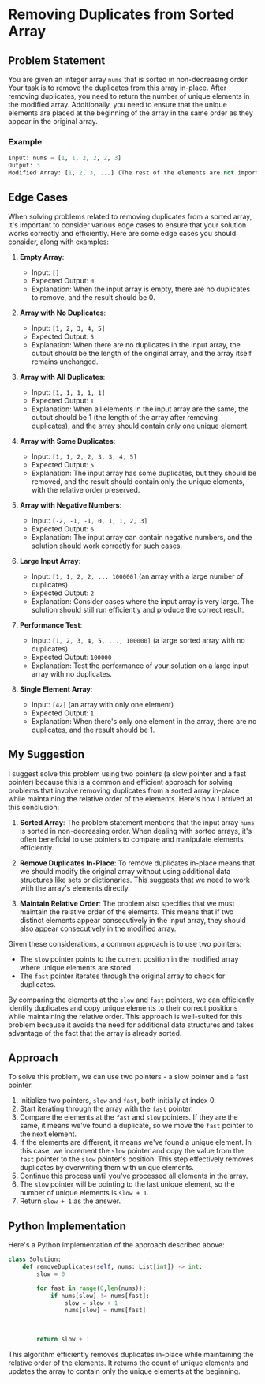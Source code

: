 # Removing Duplicates from Sorted Array

## Problem Statement

You are given an integer array `nums` that is sorted in non-decreasing order. Your task is to remove the duplicates from this array in-place. After removing duplicates, you need to return the number of unique elements in the modified array. Additionally, you need to ensure that the unique elements are placed at the beginning of the array in the same order as they appear in the original array.

### Example

```python
Input: nums = [1, 1, 2, 2, 2, 3]
Output: 3
Modified Array: [1, 2, 3, ...] (The rest of the elements are not important)
```

## Edge Cases
When solving problems related to removing duplicates from a sorted array, it's important to consider various edge cases to ensure that your solution works correctly and efficiently. Here are some edge cases you should consider, along with examples:

1. **Empty Array**:
   - Input: `[]`
   - Expected Output: `0`
   - Explanation: When the input array is empty, there are no duplicates to remove, and the result should be 0.

2. **Array with No Duplicates**:
   - Input: `[1, 2, 3, 4, 5]`
   - Expected Output: `5`
   - Explanation: When there are no duplicates in the input array, the output should be the length of the original array, and the array itself remains unchanged.

3. **Array with All Duplicates**:
   - Input: `[1, 1, 1, 1, 1]`
   - Expected Output: `1`
   - Explanation: When all elements in the input array are the same, the output should be 1 (the length of the array after removing duplicates), and the array should contain only one unique element.

4. **Array with Some Duplicates**:
   - Input: `[1, 1, 2, 2, 3, 3, 4, 5]`
   - Expected Output: `5`
   - Explanation: The input array has some duplicates, but they should be removed, and the result should contain only the unique elements, with the relative order preserved.

5. **Array with Negative Numbers**:
   - Input: `[-2, -1, -1, 0, 1, 1, 2, 3]`
   - Expected Output: `6`
   - Explanation: The input array can contain negative numbers, and the solution should work correctly for such cases.

6. **Large Input Array**:
   - Input: `[1, 1, 2, 2, ... 100000]` (an array with a large number of duplicates)
   - Expected Output: `2`
   - Explanation: Consider cases where the input array is very large. The solution should still run efficiently and produce the correct result.

7. **Performance Test**:
   - Input: `[1, 2, 3, 4, 5, ..., 100000]` (a large sorted array with no duplicates)
   - Expected Output: `100000`
   - Explanation: Test the performance of your solution on a large input array with no duplicates.

8. **Single Element Array**:
   - Input: `[42]` (an array with only one element)
   - Expected Output: `1`
   - Explanation: When there's only one element in the array, there are no duplicates, and the result should be 1.

## My Suggestion
I suggest solve this problem using two pointers (a slow pointer and a fast pointer) because this is a common and efficient approach for solving problems that involve removing duplicates from a sorted array in-place while maintaining the relative order of the elements. Here's how I arrived at this conclusion:

1. **Sorted Array**: The problem statement mentions that the input array `nums` is sorted in non-decreasing order. When dealing with sorted arrays, it's often beneficial to use pointers to compare and manipulate elements efficiently.

2. **Remove Duplicates In-Place**: To remove duplicates in-place means that we should modify the original array without using additional data structures like sets or dictionaries. This suggests that we need to work with the array's elements directly.

3. **Maintain Relative Order**: The problem also specifies that we must maintain the relative order of the elements. This means that if two distinct elements appear consecutively in the input array, they should also appear consecutively in the modified array.

Given these considerations, a common approach is to use two pointers:

- The `slow` pointer points to the current position in the modified array where unique elements are stored.
- The `fast` pointer iterates through the original array to check for duplicates.

By comparing the elements at the `slow` and `fast` pointers, we can efficiently identify duplicates and copy unique elements to their correct positions while maintaining the relative order. This approach is well-suited for this problem because it avoids the need for additional data structures and takes advantage of the fact that the array is already sorted.

## Approach

To solve this problem, we can use two pointers - a slow pointer and a fast pointer.

1. Initialize two pointers, `slow` and `fast`, both initially at index 0.
2. Start iterating through the array with the `fast` pointer.
3. Compare the elements at the `fast` and `slow` pointers. If they are the same, it means we've found a duplicate, so we move the `fast` pointer to the next element.
4. If the elements are different, it means we've found a unique element. In this case, we increment the `slow` pointer and copy the value from the `fast` pointer to the `slow` pointer's position. This step effectively removes duplicates by overwriting them with unique elements.
5. Continue this process until you've processed all elements in the array.
6. The `slow` pointer will be pointing to the last unique element, so the number of unique elements is `slow + 1`.
7. Return `slow + 1` as the answer.

## Python Implementation

Here's a Python implementation of the approach described above:

```python
class Solution:
    def removeDuplicates(self, nums: List[int]) -> int:
        slow = 0

        for fast in range(0,len(nums)):
            if nums[slow] != nums[fast]:
                slow = slow + 1
                nums[slow] = nums[fast]           
                

        
        return slow + 1

```

This algorithm efficiently removes duplicates in-place while maintaining the relative order of the elements. It returns the count of unique elements and updates the array to contain only the unique elements at the beginning.
